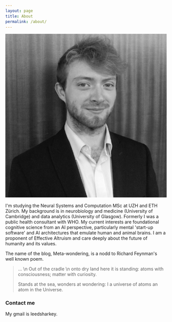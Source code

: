 ```yaml
---
layout: page
title: About
permalink: /about/
---
```


![Me](/images/jpegleebw.jpg)

I'm studying the Neural Systems and Computation MSc at UZH and ETH Zürich. My background is in neurobiology and medicine (University of Cambridge) and data analytics (University of Glasgow). Formerly I was a public health consultant with WHO. My current interests are foundational cognitive science from an AI perspective, particularly mental 'start-up software' and AI architectures that emulate human and animal brains. I am a proponent of Effective Altruism and care deeply about the future of humanity and its values. 

The name of the blog, Meta-wondering, is a nodd to Richard Feynman's well known poem.

> ... \n
> Out of the cradle \n
> onto dry land
> here it is
> standing:
> atoms with consciousness;
> matter with curiosity.
> 
> Stands at the sea,
> wonders at wondering: I
> a universe of atoms
> an atom in the Universe. 

### Contact me

My gmail is leedsharkey. 
